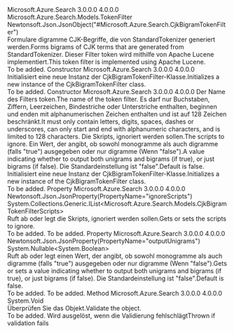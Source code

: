 <Type Name="CjkBigramTokenFilter" FullName="Microsoft.Azure.Search.Models.CjkBigramTokenFilter">
  <TypeSignature Language="C#" Value="public class CjkBigramTokenFilter : Microsoft.Azure.Search.Models.TokenFilter" />
  <TypeSignature Language="ILAsm" Value=".class public auto ansi beforefieldinit CjkBigramTokenFilter extends Microsoft.Azure.Search.Models.TokenFilter" />
  <TypeSignature Language="DocId" Value="T:Microsoft.Azure.Search.Models.CjkBigramTokenFilter" />
  <TypeSignature Language="VB.NET" Value="Public Class CjkBigramTokenFilter&#xA;Inherits TokenFilter" />
  <TypeSignature Language="F#" Value="type CjkBigramTokenFilter = class&#xA;    inherit TokenFilter" />
  <AssemblyInfo>
    <AssemblyName>Microsoft.Azure.Search</AssemblyName>
    <AssemblyVersion>3.0.0.0</AssemblyVersion>
    <AssemblyVersion>4.0.0.0</AssemblyVersion>
  </AssemblyInfo>
  <Base>
    <BaseTypeName>Microsoft.Azure.Search.Models.TokenFilter</BaseTypeName>
  </Base>
  <Interfaces />
  <Attributes>
    <Attribute>
      <AttributeName>Newtonsoft.Json.JsonObject("#Microsoft.Azure.Search.CjkBigramTokenFilter")</AttributeName>
    </Attribute>
  </Attributes>
  <Docs>
    <summary>
            <span data-ttu-id="e0c54-101">Formulare digramme CJK-Begriffe, die von StandardTokenizer generiert werden.</span><span class="sxs-lookup"><span data-stu-id="e0c54-101">Forms bigrams of CJK terms that are generated from StandardTokenizer.</span></span>
            <span data-ttu-id="e0c54-102">Dieser Filter token wird mithilfe von Apache Lucene implementiert.</span><span class="sxs-lookup"><span data-stu-id="e0c54-102">This token filter is implemented using Apache Lucene.</span></span>
            <see href="http://lucene.apache.org/core/4_10_3/analyzers-common/org/apache/lucene/analysis/cjk/CJKBigramFilter.html" /></summary>
    <remarks>To be added.</remarks>
  </Docs>
  <Members>
    <Member MemberName=".ctor">
      <MemberSignature Language="C#" Value="public CjkBigramTokenFilter ();" />
      <MemberSignature Language="ILAsm" Value=".method public hidebysig specialname rtspecialname instance void .ctor() cil managed" />
      <MemberSignature Language="DocId" Value="M:Microsoft.Azure.Search.Models.CjkBigramTokenFilter.#ctor" />
      <MemberSignature Language="VB.NET" Value="Public Sub New ()" />
      <MemberType>Constructor</MemberType>
      <AssemblyInfo>
        <AssemblyName>Microsoft.Azure.Search</AssemblyName>
        <AssemblyVersion>3.0.0.0</AssemblyVersion>
        <AssemblyVersion>4.0.0.0</AssemblyVersion>
      </AssemblyInfo>
      <Parameters />
      <Docs>
        <summary>
            <span data-ttu-id="e0c54-103">Initialisiert eine neue Instanz der CjkBigramTokenFilter-Klasse.</span><span class="sxs-lookup"><span data-stu-id="e0c54-103">Initializes a new instance of the CjkBigramTokenFilter class.</span></span>
            </summary>
        <remarks>To be added.</remarks>
      </Docs>
    </Member>
    <Member MemberName=".ctor">
      <MemberSignature Language="C#" Value="public CjkBigramTokenFilter (string name, System.Collections.Generic.IList&lt;Microsoft.Azure.Search.Models.CjkBigramTokenFilterScripts&gt; ignoreScripts = null, Nullable&lt;bool&gt; outputUnigrams = null);" />
      <MemberSignature Language="ILAsm" Value=".method public hidebysig specialname rtspecialname instance void .ctor(string name, class System.Collections.Generic.IList`1&lt;valuetype Microsoft.Azure.Search.Models.CjkBigramTokenFilterScripts&gt; ignoreScripts, valuetype System.Nullable`1&lt;bool&gt; outputUnigrams) cil managed" />
      <MemberSignature Language="DocId" Value="M:Microsoft.Azure.Search.Models.CjkBigramTokenFilter.#ctor(System.String,System.Collections.Generic.IList{Microsoft.Azure.Search.Models.CjkBigramTokenFilterScripts},System.Nullable{System.Boolean})" />
      <MemberSignature Language="VB.NET" Value="Public Sub New (name As String, Optional ignoreScripts As IList(Of CjkBigramTokenFilterScripts) = null, Optional outputUnigrams As Nullable(Of Boolean) = null)" />
      <MemberSignature Language="F#" Value="new Microsoft.Azure.Search.Models.CjkBigramTokenFilter : string * System.Collections.Generic.IList&lt;Microsoft.Azure.Search.Models.CjkBigramTokenFilterScripts&gt; * Nullable&lt;bool&gt; -&gt; Microsoft.Azure.Search.Models.CjkBigramTokenFilter" Usage="new Microsoft.Azure.Search.Models.CjkBigramTokenFilter (name, ignoreScripts, outputUnigrams)" />
      <MemberType>Constructor</MemberType>
      <AssemblyInfo>
        <AssemblyName>Microsoft.Azure.Search</AssemblyName>
        <AssemblyVersion>3.0.0.0</AssemblyVersion>
        <AssemblyVersion>4.0.0.0</AssemblyVersion>
      </AssemblyInfo>
      <Parameters>
        <Parameter Name="name" Type="System.String" />
        <Parameter Name="ignoreScripts" Type="System.Collections.Generic.IList&lt;Microsoft.Azure.Search.Models.CjkBigramTokenFilterScripts&gt;" />
        <Parameter Name="outputUnigrams" Type="System.Nullable&lt;System.Boolean&gt;" />
      </Parameters>
      <Docs>
        <param name="name"><span data-ttu-id="e0c54-104">Der Name des Filters token.</span><span class="sxs-lookup"><span data-stu-id="e0c54-104">The name of the token filter.</span></span> <span data-ttu-id="e0c54-105">Es darf nur Buchstaben, Ziffern, Leerzeichen, Bindestriche oder Unterstriche enthalten, beginnen und enden mit alphanumerischen Zeichen enthalten und ist auf 128 Zeichen beschränkt.</span><span class="sxs-lookup"><span data-stu-id="e0c54-105">It must only contain letters, digits, spaces, dashes or underscores, can only start and end with alphanumeric characters, and is limited to 128 characters.</span></span></param>
        <param name="ignoreScripts"><span data-ttu-id="e0c54-106">Die Skripts, ignoriert werden sollen.</span><span class="sxs-lookup"><span data-stu-id="e0c54-106">The scripts to ignore.</span></span></param>
        <param name="outputUnigrams"><span data-ttu-id="e0c54-107">Ein Wert, der angibt, ob sowohl monogramme als auch digramme (falls "true") ausgegeben oder nur digramme (Wenn "false").</span><span class="sxs-lookup"><span data-stu-id="e0c54-107">A value indicating whether to output both unigrams and bigrams (if true), or just bigrams (if false).</span></span>
            <span data-ttu-id="e0c54-108">Die Standardeinstellung ist "false".</span><span class="sxs-lookup"><span data-stu-id="e0c54-108">Default is false.</span></span></param>
        <summary>
            <span data-ttu-id="e0c54-109">Initialisiert eine neue Instanz der CjkBigramTokenFilter-Klasse.</span><span class="sxs-lookup"><span data-stu-id="e0c54-109">Initializes a new instance of the CjkBigramTokenFilter class.</span></span>
            </summary>
        <remarks>To be added.</remarks>
      </Docs>
    </Member>
    <Member MemberName="IgnoreScripts">
      <MemberSignature Language="C#" Value="public System.Collections.Generic.IList&lt;Microsoft.Azure.Search.Models.CjkBigramTokenFilterScripts&gt; IgnoreScripts { get; set; }" />
      <MemberSignature Language="ILAsm" Value=".property instance class System.Collections.Generic.IList`1&lt;valuetype Microsoft.Azure.Search.Models.CjkBigramTokenFilterScripts&gt; IgnoreScripts" />
      <MemberSignature Language="DocId" Value="P:Microsoft.Azure.Search.Models.CjkBigramTokenFilter.IgnoreScripts" />
      <MemberSignature Language="VB.NET" Value="Public Property IgnoreScripts As IList(Of CjkBigramTokenFilterScripts)" />
      <MemberSignature Language="F#" Value="member this.IgnoreScripts : System.Collections.Generic.IList&lt;Microsoft.Azure.Search.Models.CjkBigramTokenFilterScripts&gt; with get, set" Usage="Microsoft.Azure.Search.Models.CjkBigramTokenFilter.IgnoreScripts" />
      <MemberType>Property</MemberType>
      <AssemblyInfo>
        <AssemblyName>Microsoft.Azure.Search</AssemblyName>
        <AssemblyVersion>3.0.0.0</AssemblyVersion>
        <AssemblyVersion>4.0.0.0</AssemblyVersion>
      </AssemblyInfo>
      <Attributes>
        <Attribute>
          <AttributeName>Newtonsoft.Json.JsonProperty(PropertyName="ignoreScripts")</AttributeName>
        </Attribute>
      </Attributes>
      <ReturnValue>
        <ReturnType>System.Collections.Generic.IList&lt;Microsoft.Azure.Search.Models.CjkBigramTokenFilterScripts&gt;</ReturnType>
      </ReturnValue>
      <Docs>
        <summary>
            <span data-ttu-id="e0c54-110">Ruft ab oder legt die Skripts, ignoriert werden sollen.</span><span class="sxs-lookup"><span data-stu-id="e0c54-110">Gets or sets the scripts to ignore.</span></span>
            </summary>
        <value>To be added.</value>
        <remarks>To be added.</remarks>
      </Docs>
    </Member>
    <Member MemberName="OutputUnigrams">
      <MemberSignature Language="C#" Value="public Nullable&lt;bool&gt; OutputUnigrams { get; set; }" />
      <MemberSignature Language="ILAsm" Value=".property instance valuetype System.Nullable`1&lt;bool&gt; OutputUnigrams" />
      <MemberSignature Language="DocId" Value="P:Microsoft.Azure.Search.Models.CjkBigramTokenFilter.OutputUnigrams" />
      <MemberSignature Language="VB.NET" Value="Public Property OutputUnigrams As Nullable(Of Boolean)" />
      <MemberSignature Language="F#" Value="member this.OutputUnigrams : Nullable&lt;bool&gt; with get, set" Usage="Microsoft.Azure.Search.Models.CjkBigramTokenFilter.OutputUnigrams" />
      <MemberType>Property</MemberType>
      <AssemblyInfo>
        <AssemblyName>Microsoft.Azure.Search</AssemblyName>
        <AssemblyVersion>3.0.0.0</AssemblyVersion>
        <AssemblyVersion>4.0.0.0</AssemblyVersion>
      </AssemblyInfo>
      <Attributes>
        <Attribute>
          <AttributeName>Newtonsoft.Json.JsonProperty(PropertyName="outputUnigrams")</AttributeName>
        </Attribute>
      </Attributes>
      <ReturnValue>
        <ReturnType>System.Nullable&lt;System.Boolean&gt;</ReturnType>
      </ReturnValue>
      <Docs>
        <summary>
            <span data-ttu-id="e0c54-111">Ruft ab oder legt einen Wert, der angibt, ob sowohl monogramme als auch digramme (falls "true") ausgegeben oder nur digramme (Wenn "false").</span><span class="sxs-lookup"><span data-stu-id="e0c54-111">Gets or sets a value indicating whether to output both unigrams and bigrams (if true), or just bigrams (if false).</span></span> <span data-ttu-id="e0c54-112">Die Standardeinstellung ist "false".</span><span class="sxs-lookup"><span data-stu-id="e0c54-112">Default is false.</span></span>
            </summary>
        <value>To be added.</value>
        <remarks>To be added.</remarks>
      </Docs>
    </Member>
    <Member MemberName="Validate">
      <MemberSignature Language="C#" Value="public override void Validate ();" />
      <MemberSignature Language="ILAsm" Value=".method public hidebysig virtual instance void Validate() cil managed" />
      <MemberSignature Language="DocId" Value="M:Microsoft.Azure.Search.Models.CjkBigramTokenFilter.Validate" />
      <MemberSignature Language="VB.NET" Value="Public Overrides Sub Validate ()" />
      <MemberSignature Language="F#" Value="override this.Validate : unit -&gt; unit" Usage="cjkBigramTokenFilter.Validate " />
      <MemberType>Method</MemberType>
      <AssemblyInfo>
        <AssemblyName>Microsoft.Azure.Search</AssemblyName>
        <AssemblyVersion>3.0.0.0</AssemblyVersion>
        <AssemblyVersion>4.0.0.0</AssemblyVersion>
      </AssemblyInfo>
      <ReturnValue>
        <ReturnType>System.Void</ReturnType>
      </ReturnValue>
      <Parameters />
      <Docs>
        <summary>
            <span data-ttu-id="e0c54-113">Überprüfen Sie das Objekt.</span><span class="sxs-lookup"><span data-stu-id="e0c54-113">Validate the object.</span></span>
            </summary>
        <remarks>To be added.</remarks>
        <exception cref="T:Microsoft.Rest.ValidationException">
            <span data-ttu-id="e0c54-114">Wird ausgelöst, wenn die Validierung fehlschlägt</span><span class="sxs-lookup"><span data-stu-id="e0c54-114">Thrown if validation fails</span></span>
            </exception>
      </Docs>
    </Member>
  </Members>
</Type>